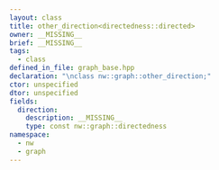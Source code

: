 ```yaml
---
layout: class
title: other_direction<directedness::directed>
owner: __MISSING__
brief: __MISSING__
tags:
  - class
defined_in_file: graph_base.hpp
declaration: "\nclass nw::graph::other_direction;"
ctor: unspecified
dtor: unspecified
fields:
  direction:
    description: __MISSING__
    type: const nw::graph::directedness
namespace:
  - nw
  - graph
---
```


```{index}  other_direction<directedness::directed>
```

